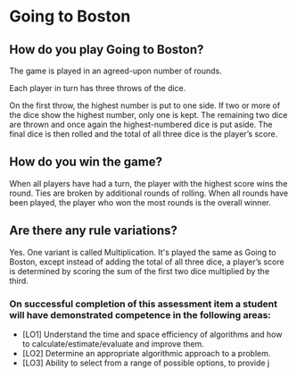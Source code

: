 # Going to Boston

## How do you play Going to Boston?
The game is played in an agreed-upon number of rounds.

Each player in turn has three throws of the dice.

On the first throw, the highest number is put to one side. If two or more of the dice show the highest number, only one is kept. The remaining two dice are thrown and once again the highest-numbered dice is put aside. The final dice is then rolled and the total of all three dice is the player’s score.

## How do you win the game?
When all players have had a turn, the player with the highest score wins the round. Ties are broken by additional rounds of rolling. When all rounds have been played, the player who won the most rounds is the overall winner.

## Are there any rule variations?
Yes. One variant is called Multiplication. It's played the same as Going to Boston, except instead of adding the total of all three dice, a player’s score is determined by scoring the sum of the first two dice multiplied by the third.

### On successful completion of this assessment item a student will have demonstrated competence in the following areas:
- [LO1] Understand the time and space efficiency of algorithms and how to calculate/estimate/evaluate and improve them.
- [LO2] Determine an appropriate algorithmic approach to a problem.
- [LO3] Ability to select from a range of possible options, to provide j
